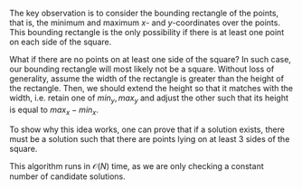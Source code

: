 The key observation is to consider the bounding rectangle of the points, that is, the minimum and maximum $x$- and $y$-coordinates over the points. This bounding rectangle is the only possibility if there is at least one point on each side of the square.

What if there are no points on at least one side of the square? In such case, our bounding rectangle will most likely not be a square. Without loss of generality, assume the width of the rectangle is greater than the height of the rectangle. Then, we should extend the height so that it matches with the width, i.e. retain one of $min_y, max_y$ and adjust the other such that its height is equal to $max_x - min_x$.

To show why this idea works, one can prove that if a solution exists, there must be a solution such that there are points lying on at least 3 sides of the square.

This algorithm runs in $\mathcal{O}(N)$ time, as we are only checking a constant number of candidate solutions.
